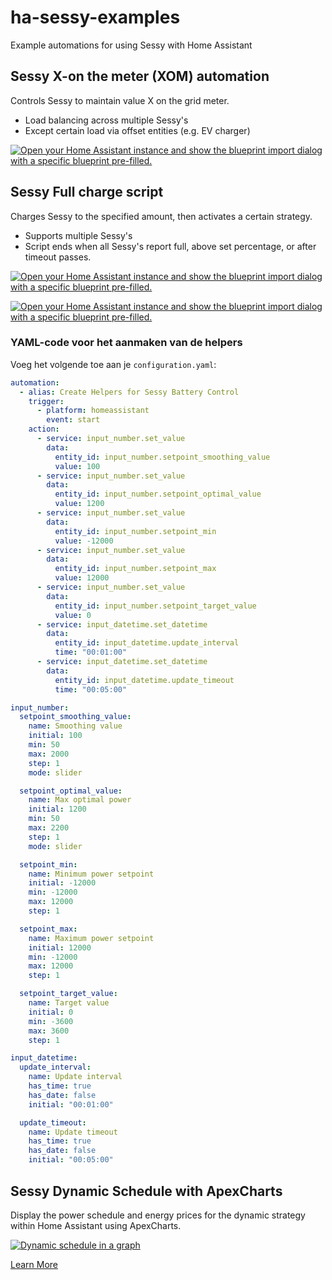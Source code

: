 # ha-sessy-examples
Example automations for using Sessy with Home Assistant

## Sessy X-on the meter (XOM) automation
Controls Sessy to maintain value X on the grid meter.
- Load balancing across multiple Sessy's
- Except certain load via offset entities (e.g. EV charger)

[![Open your Home Assistant instance and show the blueprint import dialog with a specific blueprint pre-filled.](https://my.home-assistant.io/badges/blueprint_import.svg)](https://my.home-assistant.io/redirect/blueprint_import/?blueprint_url=https://github.com/gigawebs/ha-sessy-examples/blob/main/blueprints/automation/sessy/sessy-xom.yaml)


## Sessy Full charge script
Charges Sessy to the specified amount, then activates a certain strategy.
- Supports multiple Sessy's
- Script ends when all Sessy's report full, above set percentage, or after timeout passes.

[![Open your Home Assistant instance and show the blueprint import dialog with a specific blueprint pre-filled.](https://my.home-assistant.io/badges/blueprint_import.svg)](https://my.home-assistant.io/redirect/blueprint_import/?blueprint_url=https%3A%2F%2Fgithub.com%2Fgigawebs%2Fha-sessy-examples%2Fblob%2Fmain%2Fblueprints%2Fscript%2Fsessy%2Fsessy-full-charge.yaml)


[![Open your Home Assistant instance and show the blueprint import dialog with a specific blueprint pre-filled.](https://my.home-assistant.io/badges/blueprint_import.svg)](https://my.home-assistant.io/redirect/blueprint_import/?blueprint_url=https%3A%2F%2Fgithub.com%2Fgigawebs%2Fha-sessy-examples%2Fblob%2Fmain%2Fblueprints%2Fautomation%2Fsessy%2Fsessy-xom.yaml)

### YAML-code voor het aanmaken van de helpers

Voeg het volgende toe aan je `configuration.yaml`:

```yaml
automation:
  - alias: Create Helpers for Sessy Battery Control
    trigger:
      - platform: homeassistant
        event: start
    action:
      - service: input_number.set_value
        data:
          entity_id: input_number.setpoint_smoothing_value
          value: 100
      - service: input_number.set_value
        data:
          entity_id: input_number.setpoint_optimal_value
          value: 1200
      - service: input_number.set_value
        data:
          entity_id: input_number.setpoint_min
          value: -12000
      - service: input_number.set_value
        data:
          entity_id: input_number.setpoint_max
          value: 12000
      - service: input_number.set_value
        data:
          entity_id: input_number.setpoint_target_value
          value: 0
      - service: input_datetime.set_datetime
        data:
          entity_id: input_datetime.update_interval
          time: "00:01:00"
      - service: input_datetime.set_datetime
        data:
          entity_id: input_datetime.update_timeout
          time: "00:05:00"

input_number:
  setpoint_smoothing_value:
    name: Smoothing value
    initial: 100
    min: 50
    max: 2000
    step: 1
    mode: slider

  setpoint_optimal_value:
    name: Max optimal power
    initial: 1200
    min: 50
    max: 2200
    step: 1
    mode: slider

  setpoint_min:
    name: Minimum power setpoint
    initial: -12000
    min: -12000
    max: 12000
    step: 1

  setpoint_max:
    name: Maximum power setpoint
    initial: 12000
    min: -12000
    max: 12000
    step: 1

  setpoint_target_value:
    name: Target value
    initial: 0
    min: -3600
    max: 3600
    step: 1

input_datetime:
  update_interval:
    name: Update interval
    has_time: true
    has_date: false
    initial: "00:01:00"

  update_timeout:
    name: Update timeout
    has_time: true
    has_date: false
    initial: "00:05:00"
```

## Sessy Dynamic Schedule with ApexCharts
Display the power schedule and energy prices for the dynamic strategy within Home Assistant using ApexCharts. 

[![Dynamic schedule in a graph](cards/DynamicSchedule.png)](cards/DynamicSchedule.md)

[Learn More](cards/DynamicSchedule.md)